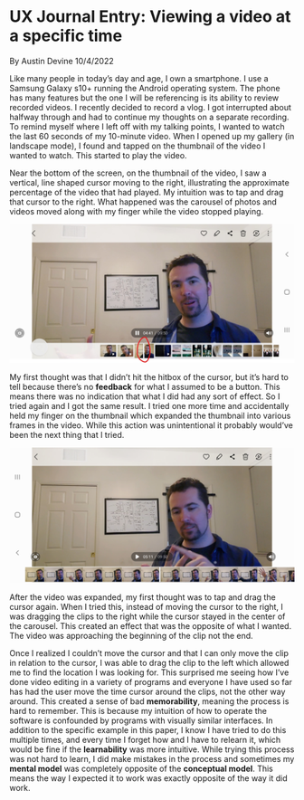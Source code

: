 # UX Journal Entry: Viewing a video at a specific time

By Austin Devine
10/4/2022

Like many people in today’s day and age, I own a smartphone. I use a Samsung Galaxy s10+ running the Android operating system. The phone has many features 
but the one I will be referencing is its ability to review recorded videos. I recently decided to record a vlog. I got interrupted about halfway through 
and had to continue my thoughts on a separate recording. To remind myself where I left off with my talking points, I wanted to watch the last 60 seconds of 
my 10-minute video. When I opened up my gallery (in landscape mode), I found and tapped on the thumbnail of the video I wanted to watch. This started to play 
the video.

Near the bottom of the screen, on the thumbnail of the video, I saw a vertical, line shaped cursor moving to the right, illustrating the approximate 
percentage of the video that had played.  My intuition was to tap and drag that cursor to the right. What happened was the carousel of photos and videos moved 
along with my finger while the video stopped playing.

![alt text](./Screenshot_20221001-135524_GalleryA.jpg)


My first thought was that I didn’t hit the hitbox of the cursor, but it’s hard to tell because there’s no **feedback** for what I assumed to be a button. 
This means there was no indication that what I did had any sort of effect. So I tried again and I got the same result. I tried one more time and accidentally
held my finger on the thumbnail which expanded the thumbnail into various frames in the 
video. While this action was unintentional it probably would’ve been the next thing that I tried.

![alt text](./Screenshot_20221001-144803_Gallery.jpg)

After the video was expanded, my first thought was to tap and drag the cursor again. When I tried this, instead of moving the cursor to the right, I was 
dragging the clips to the right while the cursor stayed in the center of the carousel. This created an effect that was the opposite of what I wanted. The 
video was approaching the beginning of the clip not the end. 

Once I realized I couldn’t move the cursor and that I can only move the clip in relation to the cursor, I was 
able to drag the clip to the left which allowed me to find the location I was looking for. This surprised me seeing how I’ve done video editing in a variety of 
programs and everyone I have used so far has had the user move the time cursor around the clips, not the other way around. This created a sense of bad 
**memorability**, meaning the process is hard to remember. This is because my intuition of how to operate the software is confounded by programs with 
visually similar interfaces. In addition to the specific example in this paper, I know I have tried to do this multiple times, and every time I forget how
and I have to relearn it, which would be fine if the **learnability** was more intuitive. While trying this process was not hard to learn, I did make 
mistakes in the process and sometimes my **mental model** was completely opposite of the **conceptual model**. This means the way I expected it to work was 
exactly opposite of the way it did work.

